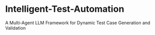 # Intelligent-Test-Automation
A Multi-Agent LLM Framework for Dynamic Test Case Generation and Validation
